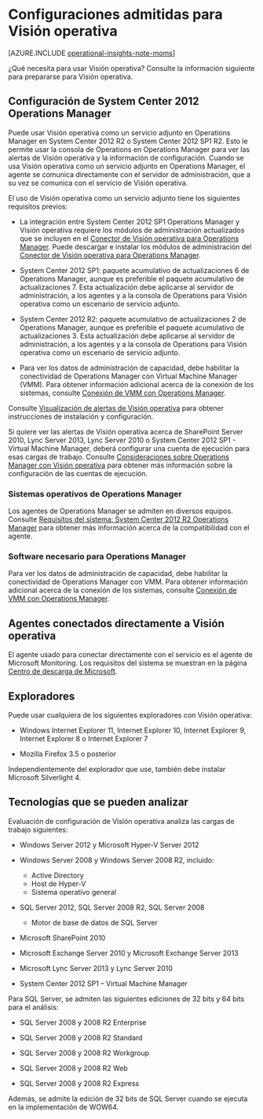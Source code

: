 <properties
   pageTitle="Configuraciones admitidas para Visión operativa"
   description="Obtenga información acerca de las configuraciones necesarias para obtener Visión operativa"
   services="operational-insights"
   documentationCenter=""
   authors="bandersmsft"
   manager="jwhit"
   editor="tysonn" />
<tags
   ms.service="operational-insights"
   ms.devlang="na"
   ms.topic="article"
   ms.tgt_pltfrm="na"
   ms.workload="na"
   ms.date="09/10/2015"
   ms.author="banders" />

# Configuraciones admitidas para Visión operativa

[AZURE.INCLUDE [operational-insights-note-moms](../../includes/operational-insights-note-moms.md)]

¿Qué necesita para usar Visión operativa? Consulte la información siguiente para prepararse para Visión operativa.


## Configuración de System Center 2012 Operations Manager

Puede usar Visión operativa como un servicio adjunto en Operations Manager en System Center 2012 R2 o System Center 2012 SP1 R2. Esto le permite usar la consola de Operations en Operations Manager para ver las alertas de Visión operativa y la información de configuración. Cuando se usa Visión operativa como un servicio adjunto en Operations Manager, el agente se comunica directamente con el servidor de administración, que a su vez se comunica con el servicio de Visión operativa.

El uso de Visión operativa como un servicio adjunto tiene los siguientes requisitos previos:


- La integración entre System Center 2012 SP1 Operations Manager y Visión operativa requiere los módulos de administración actualizados que se incluyen en el [Conector de Visión operativa para Operations Manager](https://www.microsoft.com/es-ES/download/details.aspx?id=38199). Puede descargar e instalar los módulos de administración del [Conector de Visión operativa para Operations Manager](https://www.microsoft.com/es-ES/download/details.aspx?id=38199).

- System Center 2012 SP1: paquete acumulativo de actualizaciones 6 de Operations Manager, aunque es preferible el paquete acumulativo de actualizaciones 7. Esta actualización debe aplicarse al servidor de administración, a los agentes y a la consola de Operations para Visión operativa como un escenario de servicio adjunto.

- System Center 2012 R2: paquete acumulativo de actualizaciones 2 de Operations Manager, aunque es preferible el paquete acumulativo de actualizaciones 3. Esta actualización debe aplicarse al servidor de administración, a los agentes y a la consola de Operations para Visión operativa como un escenario de servicio adjunto.

- Para ver los datos de administración de capacidad, debe habilitar la conectividad de Operations Manager con Virtual Machine Manager (VMM). Para obtener información adicional acerca de la conexión de los sistemas, consulte [Conexión de VMM con Operations Manager](https://technet.microsoft.com/es-ES/library/hh882396.aspx).

Consulte [Visualización de alertas de Visión operativa](http://go.microsoft.com/fwlink/?LinkID=293793) para obtener instrucciones de instalación y configuración.

Si quiere ver las alertas de Visión operativa acerca de SharePoint Server 2010, Lync Server 2013, Lync Server 2010 o System Center 2012 SP1 - Virtual Machine Manager, deberá configurar una cuenta de ejecución para esas cargas de trabajo. Consulte [Consideraciones sobre Operations Manager con Visión operativa](operational-insights-operations-manager.md) para obtener más información sobre la configuración de las cuentas de ejecución.


### Sistemas operativos de Operations Manager

Los agentes de Operations Manager se admiten en diversos equipos. Consulte [Requisitos del sistema: System Center 2012 R2 Operations Manager](https://technet.microsoft.com/library/dn249696.aspx) para obtener más información acerca de la compatibilidad con el agente.

### Software necesario para Operations Manager

Para ver los datos de administración de capacidad, debe habilitar la conectividad de Operations Manager con VMM. Para obtener información adicional acerca de la conexión de los sistemas, consulte [Conexión de VMM con Operations Manager](https://technet.microsoft.com/es-ES/library/hh882396.aspx).

## Agentes conectados directamente a Visión operativa

El agente usado para conectar directamente con el servicio es el agente de Microsoft Monitoring. Los requisitos del sistema se muestran en la página [Centro de descarga de Microsoft](https://www.microsoft.com/es-ES/download/details.aspx?id=40316&e6b34bbe-475b-1abd-2c51-b5034bcdd6d2=True).

## Exploradores

Puede usar cualquiera de los siguientes exploradores con Visión operativa:

- Windows Internet Explorer 11, Internet Explorer 10, Internet Explorer 9, Internet Explorer 8 o Internet Explorer 7

- Mozilla Firefox 3.5 o posterior

Independientemente del explorador que use, también debe instalar Microsoft Silverlight 4.

## Tecnologías que se pueden analizar

Evaluación de configuración de Visión operativa analiza las cargas de trabajo siguientes:

- Windows Server 2012 y Microsoft Hyper-V Server 2012

- Windows Server 2008 y Windows Server 2008 R2, incluido:
    - Active Directory
	- Host de Hyper-V
	- Sistema operativo general

- SQL Server 2012, SQL Server 2008 R2, SQL Server 2008
    - Motor de base de datos de SQL Server

- Microsoft SharePoint 2010

- Microsoft Exchange Server 2010 y Microsoft Exchange Server 2013

- Microsoft Lync Server 2013 y Lync Server 2010

- System Center 2012 SP1 – Virtual Machine Manager

Para SQL Server, se admiten las siguientes ediciones de 32 bits y 64 bits para el análisis:

- SQL Server 2008 y 2008 R2 Enterprise

- SQL Server 2008 y 2008 R2 Standard

- SQL Server 2008 y 2008 R2 Workgroup

- SQL Server 2008 y 2008 R2 Web

- SQL Server 2008 y 2008 R2 Express

Además, se admite la edición de 32 bits de SQL Server cuando se ejecuta en la implementación de WOW64.

<!---HONumber=Sept15_HO3-->